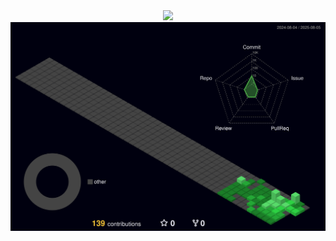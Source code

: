 <div align="center">
  <img src="https://github.com/user-attachments/assets/427b9ee0-c3b9-46be-a441-78f287a5fd79" />
  <img src="./profile-3d-contrib/profile-night-green.svg" />
</div>

<!--
**reappearancee/reappearancee** is a ✨ _special_ ✨ repository because its `README.md` (this file) appears on your GitHub profile.

Here are some ideas to get you started:

- 🔭 I’m currently working on ...
- 🌱 I’m currently learning ...
- 👯 I’m looking to collaborate on ...
- 🤔 I’m looking for help with ...
- 💬 Ask me about ...
- 📫 How to reach me: ...
- 😄 Pronouns: ...
- ⚡ Fun fact: ...
-->
